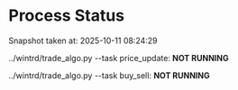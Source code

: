 # Process Status

Snapshot taken at: 2025-10-11 08:24:29

../wintrd/trade_algo.py --task price_update: **NOT RUNNING**

../wintrd/trade_algo.py --task buy_sell: **NOT RUNNING**

